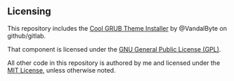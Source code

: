 ## Licensing

This repository includes the [Cool GRUB Theme Installer](https://github.com/VandalByte/darkmatter-grub2-theme) by @VandalByte on github/gitlab.

That component is licensed under the [GNU General Public License (GPL)](https://www.gnu.org/licenses/gpl-3.0.en.html).

All other code in this repository is authored by me and licensed under the [MIT License](LICENSE), unless otherwise noted.
